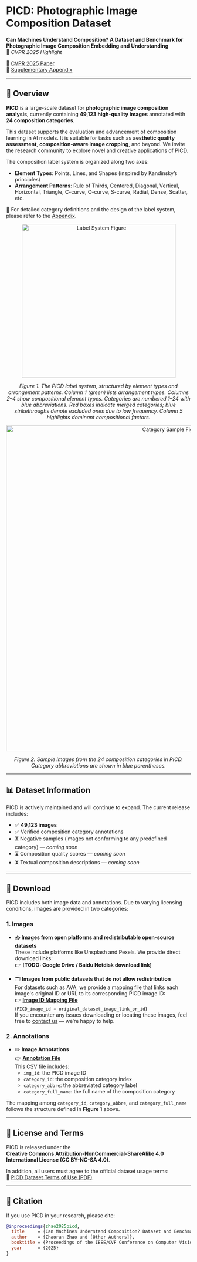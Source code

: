 # PICD: Photographic Image Composition Dataset  
**Can Machines Understand Composition? A Dataset and Benchmark for Photographic Image Composition Embedding and Understanding**  
📌 *CVPR 2025 Highlight*

📄 [CVPR 2025 Paper](https://openaccess.thecvf.com/content/CVPR2025/html/Zhao_Can_Machines_Understand_Composition_Dataset_and_Benchmark_for_Photographic_Image_CVPR_2025_paper.html)  
📑 [Supplementary Appendix](https://openaccess.thecvf.com/content/CVPR2025/supplemental/Zhao_Can_Machines_Understand_CVPR_2025_supplemental.pdf)

---

## 📌 Overview

**PICD** is a large-scale dataset for **photographic image composition analysis**, currently containing **49,123 high-quality images** annotated with **24 composition categories**.

This dataset supports the evaluation and advancement of composition learning in AI models. It is suitable for tasks such as **aesthetic quality assessment**, **composition-aware image cropping**, and beyond. We invite the research community to explore novel and creative applications of PICD.

The composition label system is organized along two axes:

- **Element Types**: Points, Lines, and Shapes (inspired by Kandinsky’s principles)  
- **Arrangement Patterns**: Rule of Thirds, Centered, Diagonal, Vertical, Horizontal, Triangle, C-curve, O-curve, S-curve, Radial, Dense, Scatter, etc.

📖 For detailed category definitions and the design of the label system, please refer to the [Appendix](https://openaccess.thecvf.com/content/CVPR2025/supplemental/Zhao_Can_Machines_Understand_CVPR_2025_supplemental.pdf).

<p align="center">
  <img width="419" alt="Label System Figure" src="https://github.com/user-attachments/assets/5bf1aa5e-d0fa-4480-9334-bc1d130b4510" />
</p>
<p align="center">
  <em>Figure 1. The PICD label system, structured by element types and arrangement patterns. Column 1 (green) lists arrangement types. Columns 2–4 show compositional element types. Categories are numbered 1–24 with blue abbreviations. Red boxes indicate merged categories; blue strikethroughs denote excluded ones due to low frequency. Column 5 highlights dominant compositional factors.</em>
</p>

<p align="center">
  <img width="887" alt="Category Sample Figure" src="https://github.com/user-attachments/assets/fc5a477e-d9ce-4e6d-bfdb-c4590a672f64" />
</p>
<p align="center">
  <em>Figure 2. Sample images from the 24 composition categories in PICD. Category abbreviations are shown in blue parentheses.</em>
</p>

---

## 📊 Dataset Information

PICD is actively maintained and will continue to expand. The current release includes:

- ✅ **49,123 images**
- ✅ Verified composition category annotations  
- ⏳ Negative samples (images not conforming to any predefined category) — *coming soon*  
- ⏳ Composition quality scores — *coming soon*  
- ⏳ Textual composition descriptions — *coming soon*

---

## 🔗 Download

PICD includes both image data and annotations. Due to varying licensing conditions, images are provided in two categories:

### 1. Images

- 📥 **Images from open platforms and redistributable open-source datasets**  
  These include platforms like Unsplash and Pexels. We provide direct download links:  
  👉 **[TODO: Google Drive / Baidu Netdisk download link]**

- 🗂️ **Images from public datasets that do not allow redistribution**  
  For datasets such as AVA, we provide a mapping file that links each image's original ID or URL to its corresponding PICD image ID:  
  👉 **[Image ID Mapping File](https://github.com/CV-xueba/PICD_ImageComposition/blob/main/image_link_public.csv)**  
  (`PICD_image_id ↔ original_dataset_image_link_or_id`)  
  If you encounter any issues downloading or locating these images, feel free to [contact us](mailto:your.email@example.com) — we’re happy to help.

### 2. Annotations

- ✏️ **Image Annotations**  
  👉 **[Annotation File](https://github.com/CV-xueba/PICD_ImageComposition/blob/main/labels_PICD.csv)**  
  This CSV file includes:
  - `img_id`: the PICD image ID  
  - `category_id`: the composition category index 
  - `category_abbre`: the abbreviated category label
  - `category_full_name`: the full name of the composition category

The mapping among `category_id`, `category_abbre`, and `category_full_name` follows the structure defined in **Figure 1** above.

---

## 📄 License and Terms

PICD is released under the  
**Creative Commons Attribution-NonCommercial-ShareAlike 4.0 International License (CC BY-NC-SA 4.0)**.

In addition, all users must agree to the official dataset usage terms:  
📄 [PICD Dataset Terms of Use (PDF)](https://github.com/CV-xueba/PICD_ImageComposition/blob/main/PICD_Dataset_Terms_of_Use.pdf)

---

## 🔧 Citation

If you use PICD in your research, please cite:

```bibtex
@inproceedings{zhao2025picd,
  title     = {Can Machines Understand Composition? Dataset and Benchmark for Photographic Image Composition Understanding},
  author    = {Zhaoran Zhao and [Other Authors]},
  booktitle = {Proceedings of the IEEE/CVF Conference on Computer Vision and Pattern Recognition (CVPR)},
  year      = {2025}
}
